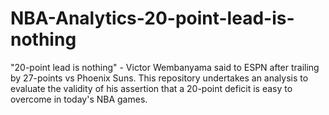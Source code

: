 # NBA-Analytics-20-point-lead-is-nothing
"20-point lead is nothing" - Victor Wembanyama said to ESPN after trailing by 27-points vs Phoenix Suns. This repository undertakes an analysis to evaluate the validity of his assertion that a 20-point deficit is easy to overcome in today's NBA games.
